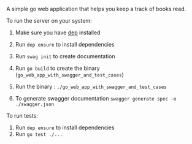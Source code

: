 A simple go web application that helps you keep a track of books read.

To run the server on your system:

1. Make sure you have [dep](https://github.com/golang/dep) installed
2. Run `dep ensure` to install dependencies
3. Run `swag init` to create documentation
4. Run `go build` to create the binary (`go_web_app_with_swagger_and_test_cases`)
5. Run the binary : `./go_web_app_with_swagger_and_test_cases`

5. To generate swagger documentation 
`swagger generate spec -o ./swagger.json`

To run tests:

1. Run `dep ensure` to install dependencies
2. Run `go test ./...`
